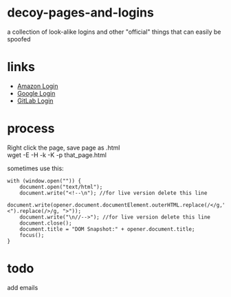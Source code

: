# decoy-pages-and-logins
a collection of look-alike logins and other "official" things that can easily be spoofed

# links
- [Amazon Login](https://robertegj.github.io/decoy-pages-and-logins/Amazon/login.html)
- [Google Login](https://robertegj.github.io/decoy-pages-and-logins/Google/login.html)
- [GitLab Login](https://robertegj.github.io/decoy-pages-and-logins/Gitlab/login.html)

# process

Right click the page, save page as .html  
wget -E -H -k -K -p that_page.html  


sometimes use this:
```
with (window.open("")) {
    document.open("text/html");
    document.write("<!--\n"); //for live version delete this line
    document.write(opener.document.documentElement.outerHTML.replace(/</g,"<").replace(/>/g, ">"));
    document.write("\n//-->"); //for live version delete this line
    document.close();
    document.title = "DOM Snapshot:" + opener.document.title;
    focus();
}
```
# todo
add emails
